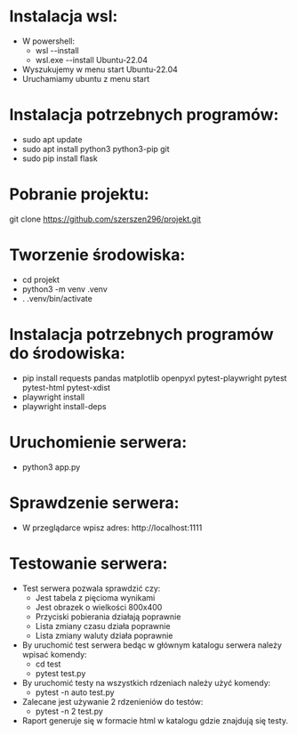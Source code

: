 # Instalacja wsl:
* W powershell:
  - wsl --install
  - wsl.exe --install Ubuntu-22.04
* Wyszukujemy w menu start Ubuntu-22.04
* Uruchamiamy ubuntu z menu start
# Instalacja potrzebnych programów:
* sudo apt update
* sudo apt install python3 python3-pip git
* sudo pip install flask
# Pobranie projektu:
git clone https://github.com/szerszen296/projekt.git
# Tworzenie środowiska:
* cd projekt
* python3 -m venv .venv
* . .venv/bin/activate
# Instalacja potrzebnych programów do środowiska:
* pip install requests pandas matplotlib openpyxl pytest-playwright pytest pytest-html pytest-xdist
* playwright install
* playwright install-deps
# Uruchomienie serwera:
* python3 app.py
# Sprawdzenie serwera:
* W przeglądarce wpisz adres: http://localhost:1111
# Testowanie serwera:
* Test serwera pozwala sprawdzić czy:
  - Jest tabela z pięcioma wynikami
  - Jest obrazek o wielkości 800x400
  - Przyciski pobierania działają poprawnie
  - Lista zmiany czasu działa poprawnie
  - Lista zmiany waluty działa poprawnie
* By uruchomić test serwera bedąc w głównym katalogu serwera należy wpisać komendy:
  - cd test
  - pytest test.py
* By uruchomić testy na wszystkich rdzeniach należy użyć komendy:
  - pytest -n auto test.py
* Zalecane jest używanie 2 rdzenieniów do testów:
  - pytest -n 2 test.py
* Raport generuje się w formacie html w katalogu gdzie znajdują się testy.


